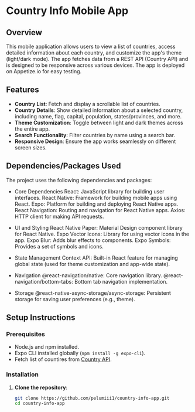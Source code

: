 # Country Info Mobile App

## Overview

This mobile application allows users to view a list of countries, access detailed information about each country, and customize the app's theme (light/dark mode). The app fetches data from a REST API (Country API) and is designed to be responsive across various devices. The app is deployed on Appetize.io for easy testing.

## Features

- **Country List**: Fetch and display a scrollable list of countries.
- **Country Details**: Show detailed information about a selected country, including name, flag, capital, population, states/provinces, and more.
- **Theme Customization**: Toggle between light and dark themes across the entire app.
- **Search Functionality**: Filter countries by name using a search bar.
- **Responsive Design**: Ensure the app works seamlessly on different screen sizes.

## Dependencies/Packages Used

The project uses the following dependencies and packages:

- Core Dependencies
React: JavaScript library for building user interfaces.
React Native: Framework for building mobile apps using React.
Expo: Platform for building and deploying React Native apps.
React Navigation: Routing and navigation for React Native apps.
Axios: HTTP client for making API requests.

- UI and Styling
React Native Paper: Material Design component library for React Native.
Expo Vector Icons: Library for using vector icons in the app.
Expo Blur: Adds blur effects to components.
Expo Symbols: Provides a set of symbols and icons.

- State Management
Context API: Built-in React feature for managing global state (used for theme customization and app-wide state).

- Navigation
@react-navigation/native: Core navigation library.
@react-navigation/bottom-tabs: Bottom tab navigation implementation.

- Storage
@react-native-async-storage/async-storage: Persistent storage for saving user preferences (e.g., theme).

## Setup Instructions

### Prerequisites

- Node.js and npm installed.
- Expo CLI installed globally (`npm install -g expo-cli`).
- Fetch list of countires from [Country API](https://restcountries.com/v3.1/all).

### Installation

1. **Clone the repository**:

   ```bash
   git clone https://github.com/pelumiii1/country-info-app.git
   cd country-info-app
